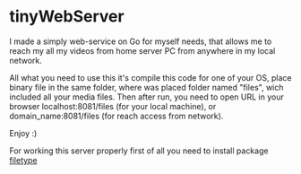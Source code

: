 # tinyWebServer

I made a simply web-service on Go for myself needs, that allows me to reach my all my videos from home server PC from anywhere in my local network.

All what you need to use this it's compile this code for one of your OS, place binary file in the same folder, where was placed folder named "files", wich included all your media files.
Then after run, you need to open URL in your browser localhost:8081/files (for your local machine), or domain_name:8081/files (for reach access from network).

Enjoy :)

For working this server properly first of all you need to install package [filetype](https://github.com/h2non/filetype)
